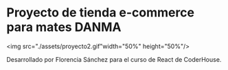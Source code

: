 # Proyecto de tienda e-commerce para mates DANMA

<img src="./assets/proyecto2.gif"width="50%" height="50%"/>


Desarrollado por Florencia Sánchez para el curso de React de CoderHouse.


